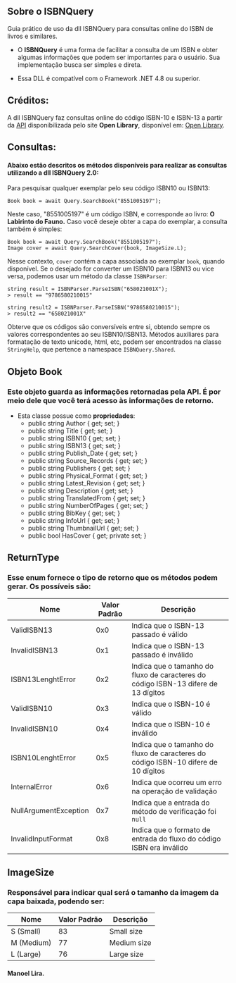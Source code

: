 ## __Sobre o ISBNQuery__
Guia prático de uso da dll ISBNQuery para consultas online do ISBN de livros e similares.

* O __ISBNQuery__ é uma forma de facilitar a consulta de um ISBN e obter algumas informações que podem ser importantes para o usuário. Sua implementação busca ser simples e direta.

* Essa DLL é compatível com o Framework .NET 4.8 ou superior.

## Créditos:
A dll ISBNQuery faz consultas online do código ISBN-10 e ISBN-13 a partir da [API](https://openlibrary.org/developers/) disponibilizada pelo site __Open Library__, disponível em: [Open Library](https://openlibrary.org/).



## Consultas:
#### Abaixo estão descritos os métodos disponíveis para realizar as consultas utilizando a dll __ISBNQuery 2.0__:

Para pesquisar qualquer exemplar pelo seu código ISBN10 ou ISBN13:

```
Book book = await Query.SearchBook("8551005197");
```

Neste caso, "8551005197" é um código ISBN, e corresponde ao livro: __O Labirinto do Fauno.__
Caso você deseje obter a capa do exemplar, a consulta também é simples:

```
Book book = await Query.SearchBook("8551005197");
Image cover = await Query.SearchCover(book, ImageSize.L);
```
Nesse contexto, `cover` contém a capa associada ao exemplar `book`, quando disponível. Se o desejado for converter um ISBN10 para ISBN13 ou vice versa, podemos usar um método da classe `ISBNParser`:

```
string result = ISBNParser.ParseISBN("658021001X");
> result == "9786580210015"

string result2 = ISBNParser.ParseISBN("9786580210015");
> result2 == "658021001X"
```

Obterve que os códigos são conversíveis entre si, obtendo sempre os valores correspondentes ao seu ISBN10/ISBN13. Métodos auxiliares para formatação de texto unicode, html, etc, podem ser encontrados na classe `StringHelp`, que pertence a namespace `ISBNQuery.Shared`. 


## Objeto __Book__
### Este objeto guarda as informações retornadas pela API. É por meio dele que você terá acesso às informações de retorno.

* Esta classe possue como __propriedades__:
    * public string Author { get; set; }
    * public string Title { get; set; }
    * public string ISBN10 { get; set; }
    * public string ISBN13 { get; set; }
    * public string Publish_Date { get; set; }
    * public string Source_Records { get; set; }
    * public string Publishers { get; set; }
    * public string Physical_Format { get; set; }
    * public string Latest_Revision { get; set; }
    * public string Description { get; set; }
    * public string TranslatedFrom { get; set; }
    * public string NumberOfPages { get; set; }
    * public string BibKey { get; set; }
    * public string InfoUrl { get; set; }
    * public string ThumbnailUrl { get; set; }
    * public bool HasCover { get; private set; }


## __ReturnType__
### Esse enum fornece o tipo de retorno que os métodos podem gerar. Os possíveis são:


| Nome              | Valor Padrão | Descrição                                                           |
| ----------------- | ------------ | ------------------------------------------------------------------- |
| ValidISBN13       | 0x0          | Indica que o ISBN-13 passado é válido                               |
| InvalidISBN13     | 0x1          | Indica que o ISBN-13 passado é inválido                             |
| ISBN13LenghtError | 0x2          | Indica que o tamanho do fluxo de caracteres do código ISBN-13 difere de 13 dígitos |
| ValidISBN10       | 0x3          | Indica que o ISBN-10 é válido                                       |
| InvalidISBN10     | 0x4          | Indica que o ISBN-10 é inválido                                     |
| ISBN10LenghtError | 0x5          | Indica que o tamanho do fluxo de caracteres do código ISBN-10 difere de 10 dígitos |
| InternalError     | 0x6          | Indica que ocorreu um erro na operação de validação                |
| NullArgumentException | 0x7      | Indica que a entrada do método de verificação foi `null`          |
| InvalidInputFormat | 0x8       | Indica que o formato de entrada do fluxo do código ISBN era inválido |



## __ImageSize__
### Responsável para indicar qual será o tamanho da imagem da capa baixada, podendo ser:

| Nome       | Valor Padrão | Descrição     |
| ---------- | ------------ | ------------- |
| S (Small)  | 83           | Small size    |
| M (Medium) | 77           | Medium size   |
| L (Large)  | 76           | Large size    |

#### Manoel Lira.
